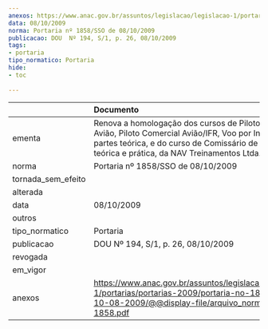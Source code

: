 ```yaml
---
anexos: https://www.anac.gov.br/assuntos/legislacao/legislacao-1/portarias/portarias-2009/portaria-no-1858-sso-de-10-08-2009/@@display-file/arquivo_norma/PA2009-1858.pdf
data: 08/10/2009
norma: Portaria nº 1858/SSO de 08/10/2009
publicacao: DOU  Nº 194, S/1, p. 26, 08/10/2009
tags:
- portaria
tipo_normatico: Portaria
hide: 
- toc 
 
---
```


|                    | Documento                                                                                                                                                                                                          |
|:-------------------|:-------------------------------------------------------------------------------------------------------------------------------------------------------------------------------------------------------------------|
| ementa             | Renova a homologação dos cursos de Piloto Privado de Avião, Piloto Comercial Avião/IFR, Voo por Instrumentos, partes teórica, e do curso de Comissário de Voo, partes teórica e prática, da NAV Treinamentos Ltda. |
| norma              | Portaria nº 1858/SSO de 08/10/2009                                                                                                                                                                                 |
| tornada_sem_efeito |                                                                                                                                                                                                                    |
| alterada           |                                                                                                                                                                                                                    |
| data               | 08/10/2009                                                                                                                                                                                                         |
| outros             |                                                                                                                                                                                                                    |
| tipo_normatico     | Portaria                                                                                                                                                                                                           |
| publicacao         | DOU  Nº 194, S/1, p. 26, 08/10/2009                                                                                                                                                                                |
| revogada           |                                                                                                                                                                                                                    |
| em_vigor           |                                                                                                                                                                                                                    |
| anexos             | https://www.anac.gov.br/assuntos/legislacao/legislacao-1/portarias/portarias-2009/portaria-no-1858-sso-de-10-08-2009/@@display-file/arquivo_norma/PA2009-1858.pdf                                                  |